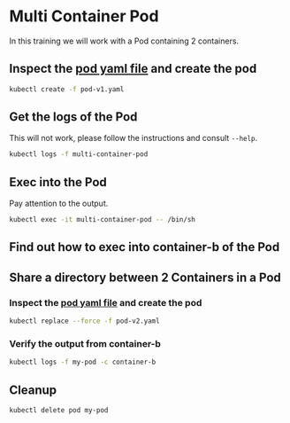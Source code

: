 # Multi Container Pod

In this training we will work with a Pod containing 2 containers.

## Inspect the [pod yaml file](./pod-v1.yaml) and create the pod

```bash
kubectl create -f pod-v1.yaml
```

## Get the logs of the Pod

This will not work, please follow the instructions and consult `--help`.

```bash
kubectl logs -f multi-container-pod
```

## Exec into the Pod

Pay attention to the output.

```bash
kubectl exec -it multi-container-pod -- /bin/sh
```

## Find out how to exec into container-b of the Pod

## Share a directory between 2 Containers in a Pod

### Inspect the [pod yaml file](./pod-v2.yaml) and create the pod

```bash
kubectl replace --force -f pod-v2.yaml
```

### Verify the output from container-b

```bash
kubectl logs -f my-pod -c container-b
```

## Cleanup

```bash
kubectl delete pod my-pod
```
